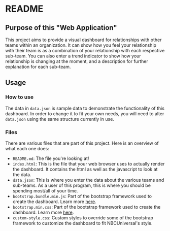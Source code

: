 # README
## Purpose of this "Web Application"
This project aims to provide a visual dashboard for relationships with other teams within an organization. It can show how you feel your relationship with their team is as a combination of your relationship with each respective sub-team. You can also enter a trend indicator to show how your relationship is changing at the moment, and a description for further explanation for each sub-team.
## Usage
### How to use
The data in `data.json` is sample data to demonstrate the functionality of this dashboard. In order to change it to fit your own needs, you will need to alter `data.json` using the same structure currently in use.
### Files
There are various files that are part of this project. Here is an overview of what each one does:
- `README.md`: The file you're looking at!
- `index.html`: This is the file that your web browser uses to actually render the dashboard. It contains the html as well as the javascript to look at the data.
- `data.json`: This is where you enter the data about the various teams and sub-teams. As a user of this program, this is where you should be spending most/all of your time.
- `bootstrap.bundle.min.js`: Part of the bootstrap framework used to create the dashboard. Learn more [here](https://getbootstrap.com/).
- `bootstrap.min.css`: Part of the bootstrap framework used to create the dashboard. Learn more [here](https://getbootstrap.com/).
- `custom-style.css`: Custom styles to override some of the bootstrap framework to customize the dashboard to fit NBCUniversal's style.
